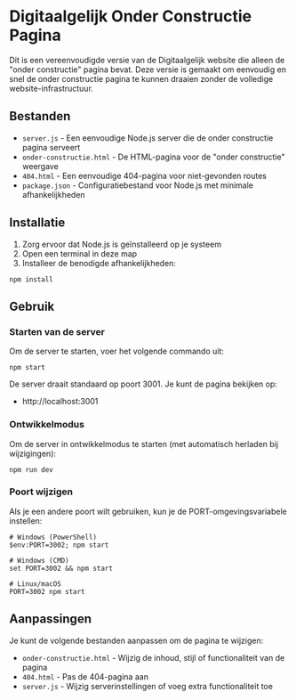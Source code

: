 # Digitaalgelijk Onder Constructie Pagina

Dit is een vereenvoudigde versie van de Digitaalgelijk website die alleen de "onder constructie" pagina bevat. Deze versie is gemaakt om eenvoudig en snel de onder constructie pagina te kunnen draaien zonder de volledige website-infrastructuur.

## Bestanden

- `server.js` - Een eenvoudige Node.js server die de onder constructie pagina serveert
- `onder-constructie.html` - De HTML-pagina voor de "onder constructie" weergave
- `404.html` - Een eenvoudige 404-pagina voor niet-gevonden routes
- `package.json` - Configuratiebestand voor Node.js met minimale afhankelijkheden

## Installatie

1. Zorg ervoor dat Node.js is geïnstalleerd op je systeem
2. Open een terminal in deze map
3. Installeer de benodigde afhankelijkheden:

```
npm install
```

## Gebruik

### Starten van de server

Om de server te starten, voer het volgende commando uit:

```
npm start
```

De server draait standaard op poort 3001. Je kunt de pagina bekijken op:
- http://localhost:3001

### Ontwikkelmodus

Om de server in ontwikkelmodus te starten (met automatisch herladen bij wijzigingen):

```
npm run dev
```

### Poort wijzigen

Als je een andere poort wilt gebruiken, kun je de PORT-omgevingsvariabele instellen:

```
# Windows (PowerShell)
$env:PORT=3002; npm start

# Windows (CMD)
set PORT=3002 && npm start

# Linux/macOS
PORT=3002 npm start
```

## Aanpassingen

Je kunt de volgende bestanden aanpassen om de pagina te wijzigen:

- `onder-constructie.html` - Wijzig de inhoud, stijl of functionaliteit van de pagina
- `404.html` - Pas de 404-pagina aan
- `server.js` - Wijzig serverinstellingen of voeg extra functionaliteit toe 